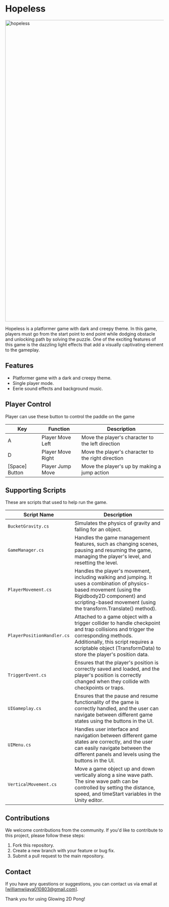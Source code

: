 # Hopeless

<img width="960" alt="hopeless" src="https://github.com/William3152/Hopeless/assets/116702856/46dffc32-4c92-431b-a21b-0cc797801919">

Hopeless is a platformer game with dark and creepy theme. 
In this game, players must go from the start point to end point while dodging obstacle and unlocking path by solving the puzzle.
One of the exciting features of this game is the dazzling light effects that add a visually captivating element to the gameplay.

## Features

- Platformer game with a dark and creepy theme.
- Single player mode.
- Eerie sound effects and background music.

## Player Control 

Player can use these button to control the paddle on the game 

| Key          | Function          | Description             |
| ------------ | ----------------- | ----------------------- |
| A            | Player Move Left  | Move the player's character to the left direction |
| D            | Player Move Right | Move the player's character to the right direction|
| [Space] Button | Player Jump Move| Move the player's up by making a jump action  |

## Supporting Scripts

These are scripts that used to help run the game.

| Script Name           | Description                                          |
| --------------------- | ---------------------------------------------------- |
| `BucketGravity.cs`    | Simulates the physics of gravity and falling for an object. |
| `GameManager.cs`      | Handles the game management features, such as changing scenes, pausing and resuming the game, managing the player's level, and resetting the level. |
| `PlayerMovement.cs`   | Handles the player's movement, including walking and jumping. It uses a combination of physics-based movement (using the Rigidbody2D component) and scripting-based movement (using the transform.Translate() method). |
| `PlayerPositionHandler.cs`  | Attached to a game object with a trigger collider to handle checkpoint and trap collisions and trigger the corresponding methods. Additionally, this script requires a scriptable object (TransformData) to store the player's position data.       |
| `TriggerEvent.cs`     | Ensures that the player's position is correctly saved and loaded, and the player's position is correctly changed when they collide with checkpoints or traps. |
| `UIGameplay.cs`       | Ensures that the pause and resume functionality of the game is correctly handled, and the user can navigate between different game states using the buttons in the UI. |
| `UIMenu.cs`           | Handles user interface and navigation between different game states are correctly, and the user can easily navigate between the different panels and levels using the buttons in the UI.
| `VerticalMovement.cs` | Move a game object up and down vertically along a sine wave path. The sine wave path can be controlled by setting the distance, speed, and timeStart variables in the Unity editor.

## Contributions

We welcome contributions from the community. If you'd like to contribute to this project, please follow these steps:

1. Fork this repository.
2. Create a new branch with your feature or bug fix.
3. Submit a pull request to the main repository.

## Contact

If you have any questions or suggestions, you can contact us via email at [williamwijaya010803@gmail.com].

Thank you for using Glowing 2D Pong!
